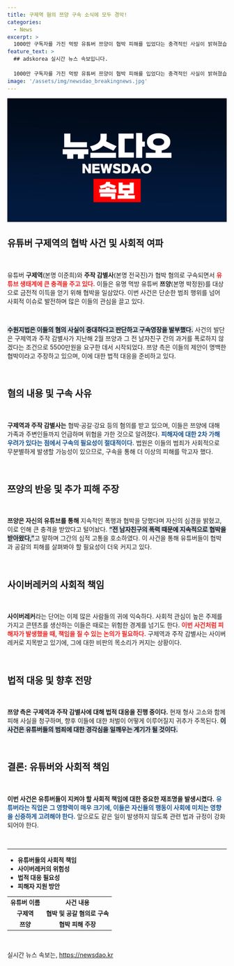 ```yaml
---
title: 구제역 혐의 쯔양 구속 소식에 모두 경악!
categories:
  - News
excerpt: >
  1000만 구독자를 가진 먹방 유튜버 쯔양이 협박 피해를 입었다는 충격적인 사실이 밝혀졌습니다. 구제역과 주작 감별사가 돈을 갈취한 혐의로 구속되며, 사이버 레커들의 2차 가해에 대한 비난이 쏟아지고 있습니다. 과연 진실의 전모는?
feature_text: >
  ## adskorea 실시간 뉴스 속보입니다.

  1000만 구독자를 가진 먹방 유튜버 쯔양이 협박 피해를 입었다는 충격적인 사실이 밝혀졌습니다. 구제역과 주작 감별사가 돈을 갈취한 혐의로 구속되며, 사이버 레커들의 2차 가해에 대한 비난이 쏟아지고 있습니다. 과연 진실의 전모는?
image: '/assets/img/newsdao_breakingnews.jpg'
---
```


<p><img src="/assets/img/newsdao_breakingnews.jpg" alt="adskorea 속보" /></p>

<h2 data-ke-size="size26">유튜버 구제역의 협박 사건 및 사회적 여파</h2>

<p data-ke-size="size16">&nbsp;</p>

<p>유튜버 <b>구제역</b>(본명 이준희)와 <b>주작 감별사</b>(본명 전국진)가 협박 혐의로 구속되면서 <b><span style="color: #ee2323;">유튜브 생태계에 큰 충격을 주고 있다.</span></b> 이들은 유명 먹방 유튜버 <b>쯔양</b>(본명 박정원)를 대상으로 금전적 이득을 얻기 위해 협박을 일삼았다. 이번 사건은 단순한 범죄 행위를 넘어 사회적 이슈로 발전하며 많은 이들의 관심을 끌고 있다. </p>

<p data-ke-size="size16">&nbsp;</p>

<p><b><span style="background-color: #21538527;">수원지법은 이들의 혐의 사실이 중대하다고 판단하고 구속영장을 발부했다.</span></b> 사건의 발단은 구제역과 주작 감별사가 지난해 2월 쯔양과 그 전 남자친구 간의 과거를 폭로하지 않겠다는 조건으로 5500만원을 요구한 데서 시작되었다. 쯔양 측은 이들의 제안이 명백한 협박이라고 주장하고 있으며, 이에 대한 법적 대응을 준비하고 있다.</p>

<p data-ke-size="size16">&nbsp;</p>

<h2 data-ke-size="size26">혐의 내용 및 구속 사유</h2>

<p data-ke-size="size16">&nbsp;</p>

<p><b>구제역과 주작 감별사는</b> 협박·공갈·강요 등의 혐의를 받고 있으며, 이들은 쯔양에 대해 가족과 주변인들까지 언급하며 위협을 가한 것으로 알려졌다. <b><span style="color: #1a5490;">피해자에 대한 2차 가해 우려가 있다는 점에서 구속의 필요성이 절대적이다.</span></b> 법원은 이들의 범죄가 사회적으로 무분별하게 발생할 가능성이 있으므로, 구속을 통해 더 이상의 피해를 막고자 했다.</p>

<p data-ke-size="size16">&nbsp;</p>

<h2 data-ke-size="size26">쯔양의 반응 및 추가 피해 주장</h2>

<p data-ke-size="size16">&nbsp;</p>

<p><b>쯔양은 자신의 유튜브를 통해</b> 지속적인 폭행과 협박을 당했다며 자신의 심경을 밝혔고, 이로 인해 큰 충격을 받았다고 털어놨다. <b><span style="background-color: #21538527;">“전 남자친구의 폭력 때문에 지속적으로 협박을 받아왔다,”</span></b>고 말하며 그간의 심적 고통을 호소하였다. 이 사건을 통해 유튜버들이 협박과 공갈의 피해를 살펴봐야 할 필요성이 더욱 커지고 있다.</p>

<p data-ke-size="size16">&nbsp;</p>

<h2 data-ke-size="size26">사이버레커의 사회적 책임</h2>

<p data-ke-size="size16">&nbsp;</p>

<p><b>사이버레커</b>라는 단어는 이제 많은 사람들의 귀에 익숙하다. 사회적 관심이 높은 주제를 가지고 콘텐츠를 생산하는 이들은 때로는 위험한 경계를 넘기도 한다. <b><span style="color: #ee2323;">이번 사건처럼 피해자가 발생했을 때, 책임을 질 수 있는 논의가 필요하다.</span></b> 구제역과 주작 감별사는 사이버레커로 지목받고 있기에, 그에 대한 비판의 목소리가 커지는 상황이다.</p>

<p data-ke-size="size16">&nbsp;</p>

<h2 data-ke-size="size26">법적 대응 및 향후 전망</h2>

<p data-ke-size="size16">&nbsp;</p>

<p><b>쯔양 측은 구제역과 주작 감별사에 대해 법적 대응을 진행 중이다.</b> 현재 형사 고소와 함께 피해 사실을 청구하며, 향후 이들에 대한 처벌이 어떻게 이루어질지 귀추가 주목된다. <b><span style="background-color: #21538527;">이 사건은 유튜버들의 범죄에 대한 경각심을 일깨우는 계기가 될 것이다.</span></b> </p>

<p data-ke-size="size16">&nbsp;</p>

<h2 data-ke-size="size26">결론: 유튜버와 사회적 책임</h2>

<p data-ke-size="size16">&nbsp;</p>

<p><b>이번 사건은 유튜버들이 지켜야 할 사회적 책임에 대한 중요한 재조명을 발생시켰다.</b> <b><span style="color: #1a5490;">유튜버라는 직업은 그 영향력이 매우 크기에, 이들은 자신들의 행동이 사회에 미치는 영향을 신중하게 고려해야 한다.</span></b> 앞으로도 같은 일이 발생하지 않도록 관련 법과 규정이 강화되어야 한다. </p>

<p data-ke-size="size16">&nbsp;</p>

<hr>

<ul>
  <li><b>유튜버들의 사회적 책임</b></li>
  <li><b>사이버레커의 위험성</b></li>
  <li><b>법적 대응 필요성</b></li>
  <li><b>피해자 지원 방안</b></li>
</ul>

<table style="width: 100%;">
  <tr>
    <td style="text-align: center; height: 17px;"><b>유튜버 이름</b></td>
    <td style="text-align: center; height: 17px;"><b>사건 내용</b></td>
  </tr>
  <tr>
    <td style="text-align: center; height: 17px;"><b>구제역</b></td>
    <td style="text-align: center; height: 17px;"><b>협박 및 공갈 혐의로 구속</b></td>
  </tr>
  <tr>
    <td style="text-align: center; height: 17px;"><b>쯔양</b></td>
    <td style="text-align: center; height: 17px;"><b>협박 피해 주장</b></td>
  </tr>
</table>

<p data-ke-size="size16">&nbsp;</p>
실시간 뉴스 속보는, <a href="https://newsdao.kr" rel="dofollow">https://newsdao.kr</a>


